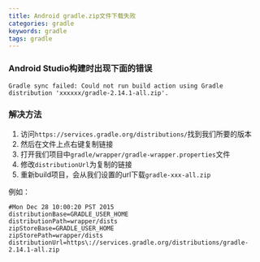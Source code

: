 ```yaml
---
title: Android gradle.zip文件下载失败
categories: gradle
keywords: gradle
tags: gradle
---
```



### Android Studio构建时出现下面的错误
```
Gradle sync failed: Could not run build action using Gradle distribution 'xxxxxx/gradle-2.14.1-all.zip'.
```

### 解决方法
1. 访问`https://services.gradle.org/distributions/`找到我们所要的版本
2. 然后在文件上点右键复制链接
3. 打开我们项目中`gradle/wrapper/gradle-wrapper.properties`文件
4. 修改`distributionUrl`为复制的链接
5. 重新build项目，会从我们设置的url下载`gradle-xxx-all.zip`

例如：
```properties
#Mon Dec 28 10:00:20 PST 2015
distributionBase=GRADLE_USER_HOME
distributionPath=wrapper/dists
zipStoreBase=GRADLE_USER_HOME
zipStorePath=wrapper/dists
distributionUrl=https\://services.gradle.org/distributions/gradle-2.14.1-all.zip
```